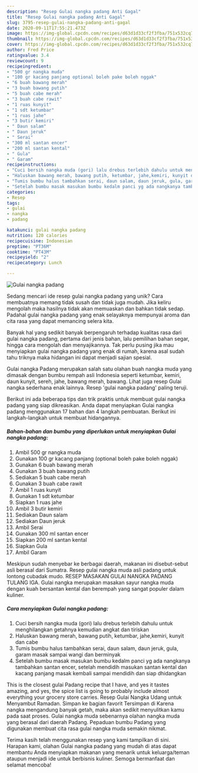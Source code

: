 ```yaml
---
description: "Resep Gulai nangka padang Anti Gagal"
title: "Resep Gulai nangka padang Anti Gagal"
slug: 3795-resep-gulai-nangka-padang-anti-gagal
date: 2020-09-11T17:55:21.473Z
image: https://img-global.cpcdn.com/recipes/d63d1d33cf2f3fba/751x532cq70/gulai-nangka-padang-foto-resep-utama.jpg
thumbnail: https://img-global.cpcdn.com/recipes/d63d1d33cf2f3fba/751x532cq70/gulai-nangka-padang-foto-resep-utama.jpg
cover: https://img-global.cpcdn.com/recipes/d63d1d33cf2f3fba/751x532cq70/gulai-nangka-padang-foto-resep-utama.jpg
author: Fred Price
ratingvalue: 3.4
reviewcount: 9
recipeingredient:
- "500 gr nangka muda"
- "100 gr kacang panjang optional boleh pake boleh nggak"
- "6 buah bawang merah"
- "3 buah bawang putih"
- "5 buah cabe merah"
- "3 buah cabe rawit"
- "1 ruas kunyit"
- "1 sdt ketumbar"
- "1 ruas jahe"
- "3 butir kemiri"
- " Daun salam"
- " Daun jeruk"
- " Serai"
- "300 ml santan encer"
- "200 ml santan kental"
- " Gula"
- " Garam"
recipeinstructions:
- "Cuci bersih nangka muda (gori) lalu drebus terlebih dahulu untuk menghilangkan getahnya kemudian angkat dan tiriskan"
- "Haluskan bawang merah, bawang putih, ketumbar, jahe,kemiri, kunyit dan cabe"
- "Tumis bumbu halus tambahkan serai, daun salam, daun jeruk, gula, garam masak sampai wangi dan berminyak"
- "Setelah bumbu masak masukan bumbu kedalm panci yg ada nangkanya tambahkan santan encer, setelah mendidih masukan santan kental dan kacang panjang masak kembali sampai mendidih dan siap dhidangkan"
categories:
- Resep
tags:
- gulai
- nangka
- padang

katakunci: gulai nangka padang 
nutrition: 120 calories
recipecuisine: Indonesian
preptime: "PT36M"
cooktime: "PT43M"
recipeyield: "2"
recipecategory: Lunch

---
```



![Gulai nangka padang](https://img-global.cpcdn.com/recipes/d63d1d33cf2f3fba/751x532cq70/gulai-nangka-padang-foto-resep-utama.jpg)

Sedang mencari ide resep gulai nangka padang yang unik? Cara membuatnya memang tidak susah dan tidak juga mudah. Jika keliru mengolah maka hasilnya tidak akan memuaskan dan bahkan tidak sedap. Padahal gulai nangka padang yang enak selayaknya mempunyai aroma dan cita rasa yang dapat memancing selera kita.

Banyak hal yang sedikit banyak berpengaruh terhadap kualitas rasa dari gulai nangka padang, pertama dari jenis bahan, lalu pemilihan bahan segar, hingga cara mengolah dan menyajikannya. Tak perlu pusing jika mau menyiapkan gulai nangka padang yang enak di rumah, karena asal sudah tahu triknya maka hidangan ini dapat menjadi sajian spesial.

Gulai nangka Padang merupakan salah satu olahan buah nangka muda yang dimasak dengan bumbu rempah asli Indonesia seperti ketumbar, kemiri, daun kunyit, sereh, jahe, bawang merah, bawang. Lihat juga resep Gulai nangka sederhana enak lainnya. Resep &#39;gulai nangka padang&#39; paling teruji.


Berikut ini ada beberapa tips dan trik praktis untuk membuat gulai nangka padang yang siap dikreasikan. Anda dapat menyiapkan Gulai nangka padang menggunakan 17 bahan dan 4 langkah pembuatan. Berikut ini langkah-langkah untuk membuat hidangannya.

<!--inarticleads1-->

##### Bahan-bahan dan bumbu yang diperlukan untuk menyiapkan Gulai nangka padang:

1. Ambil 500 gr nangka muda
1. Gunakan 100 gr kacang panjang (optional boleh pake boleh nggak)
1. Gunakan 6 buah bawang merah
1. Gunakan 3 buah bawang putih
1. Sediakan 5 buah cabe merah
1. Gunakan 3 buah cabe rawit
1. Ambil 1 ruas kunyit
1. Gunakan 1 sdt ketumbar
1. Siapkan 1 ruas jahe
1. Ambil 3 butir kemiri
1. Sediakan  Daun salam
1. Sediakan  Daun jeruk
1. Ambil  Serai
1. Gunakan 300 ml santan encer
1. Siapkan 200 ml santan kental
1. Siapkan  Gula
1. Ambil  Garam


Meskipun sudah menyebar ke berbagai daerah, makanan ini disebut-sebut asli berasal dari Sumatra. Resep gulai nangka muda asli padang untuk lontong cubadak mudo. RESEP MASAKAN GULAI NANGKA PADANG TULANG IGA. Gulai nangka merupakan masakan sayur nangka muda dengan kuah bersantan kental dan berempah yang sangat populer dalam kuliner. 

<!--inarticleads2-->

##### Cara menyiapkan Gulai nangka padang:

1. Cuci bersih nangka muda (gori) lalu drebus terlebih dahulu untuk menghilangkan getahnya kemudian angkat dan tiriskan
1. Haluskan bawang merah, bawang putih, ketumbar, jahe,kemiri, kunyit dan cabe
1. Tumis bumbu halus tambahkan serai, daun salam, daun jeruk, gula, garam masak sampai wangi dan berminyak
1. Setelah bumbu masak masukan bumbu kedalm panci yg ada nangkanya tambahkan santan encer, setelah mendidih masukan santan kental dan kacang panjang masak kembali sampai mendidih dan siap dhidangkan


This is the closest gulai Padang recipe that I have, and yes it tastes amazing, and yes, the spice list is going to probably include almost everything your grocery store carries. Resep Gulai Nangka Udang untuk Menyambut Ramadan. Simpan ke bagian favorit Tersimpan di Karena nangka mengandung banyak getah, maka akan sedikit menyulitkan kamu pada saat proses. Gulai nangka muda sebenarnya olahan nangka muda yang berasal dari daerah Padang. Pepaduan bumbu Padang yang digunakan membuat cita rasa gulai nangka muda semakin nikmat. 

Terima kasih telah menggunakan resep yang kami tampilkan di sini. Harapan kami, olahan Gulai nangka padang yang mudah di atas dapat membantu Anda menyiapkan makanan yang menarik untuk keluarga/teman ataupun menjadi ide untuk berbisnis kuliner. Semoga bermanfaat dan selamat mencoba!

